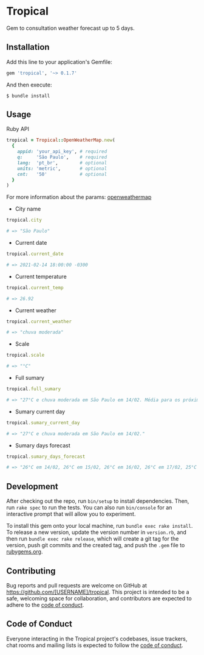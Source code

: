# Tropical

Gem to consultation weather forecast up to 5 days.

## Installation

Add this line to your application's Gemfile:

```ruby
gem 'tropical', '~> 0.1.7'
```

And then execute:

    $ bundle install

## Usage

Ruby API
```ruby
tropical = Tropical::OpenWeatherMap.new(
  {
    appid: 'your_api_key', # required
    q:     'São Paulo',    # required
    lang:  'pt_br',        # optional
    units: 'metric',       # optional
    cnt:   '50'            # optional
  }
)
```
For more information about the params: [openweathermap](https://openweathermap.org/forecast5)

- City name
```ruby
tropical.city

# => "São Paulo"
```

- Current date
```ruby
tropical.current_date

# => 2021-02-14 18:00:00 -0300
```

- Current temperature
```ruby
tropical.current_temp

# => 26.92
```

- Current weather
```ruby
tropical.current_weather

# => "chuva moderada"
```

- Scale
```ruby
tropical.scale

# => "°C"
```

- Full sumary
```ruby
tropical.full_sumary

# => "27°C e chuva moderada em São Paulo em 14/02. Média para os próximos dias: 26°C em 14/02, 26°C em 15/02, 26°C em 16/02, 26°C em 17/02, 25°C em 18/02 e 24°C em 19/02."
```

- Sumary current day
```ruby
tropical.sumary_current_day

# => "27°C e chuva moderada em São Paulo em 14/02."
```

- Sumary days forecast
```ruby
tropical.sumary_days_forecast

# => "26°C em 14/02, 26°C em 15/02, 26°C em 16/02, 26°C em 17/02, 25°C em 18/02 e 24°C em 19/02." 
```

## Development

After checking out the repo, run `bin/setup` to install dependencies. Then, run `rake spec` to run the tests. You can also run `bin/console` for an interactive prompt that will allow you to experiment.

To install this gem onto your local machine, run `bundle exec rake install`. To release a new version, update the version number in `version.rb`, and then run `bundle exec rake release`, which will create a git tag for the version, push git commits and the created tag, and push the `.gem` file to [rubygems.org](https://rubygems.org).

## Contributing

Bug reports and pull requests are welcome on GitHub at https://github.com/[USERNAME]/tropical. This project is intended to be a safe, welcoming space for collaboration, and contributors are expected to adhere to the [code of conduct](https://github.com/[USERNAME]/tropical/blob/master/CODE_OF_CONDUCT.md).

## Code of Conduct

Everyone interacting in the Tropical project's codebases, issue trackers, chat rooms and mailing lists is expected to follow the [code of conduct](https://github.com/[USERNAME]/tropical/blob/master/CODE_OF_CONDUCT.md).
